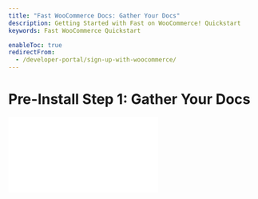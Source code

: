 ```yaml
---
title: "Fast WooCommerce Docs: Gather Your Docs"
description: Getting Started with Fast on WooCommerce! Quickstart
keywords: Fast WooCommerce Quickstart

enableToc: true
redirectFrom:
  - /developer-portal/sign-up-with-woocommerce/
---
```


# Pre-Install Step 1: Gather Your Docs

<embed src="/reusables/for-developers/_gather-your-docs.md" />
